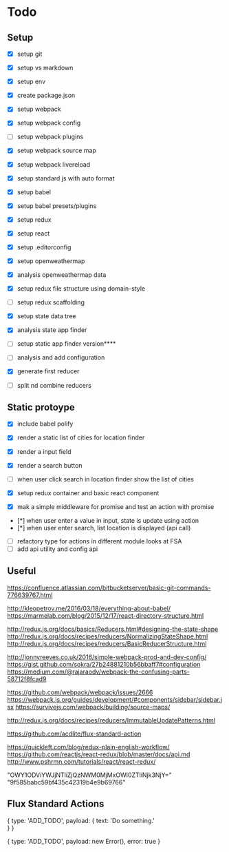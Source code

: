 ﻿# Todo

## Setup 
- [X] setup git
- [X] setup vs markdown
- [X] setup env
- [X] create package.json
- [X] setup webpack
- [X] setup webpack config
- [ ] setup webpack plugins
- [X] setup webpack source map
- [X] setup webpack livereload
- [X] setup standard js with auto format
- [X] setup babel
- [X] setup babel presets/plugins
- [X] setup redux
- [X] setup react
- [X] setup .editorconfig
- [X] setup openweathermap

- [X] analysis openweathermap data
- [X] setup redux file structure using domain-style
- [ ] setup redux scaffolding
- [x] setup state data tree

- [X] analysis state app finder
- [ ] setup static app finder version****
- [ ] analysis and add configuration
- [X] generate first reducer
- [ ] split nd combine reducers


## Static protoype
- [x] include babel polify
- [X] render a static list of cities for location finder
- [X] render a input field
- [X] render a search button

- [ ] when user click search in location finder show the list of cities
- [X] setup redux container and basic react component
- [X] mak a simple middleware for promise and test an action with promise

- [*] when user enter a value in input, state is update using action
- [*] when user enter search, list location is displayed (api call)

- [ ] refactory type for actions in different module looks at FSA
- [ ] add api utility and config api

## Useful

https://confluence.atlassian.com/bitbucketserver/basic-git-commands-776639767.html

http://kleopetrov.me/2016/03/18/everything-about-babel/
https://marmelab.com/blog/2015/12/17/react-directory-structure.html

http://redux.js.org/docs/basics/Reducers.html#designing-the-state-shape
http://redux.js.org/docs/recipes/reducers/NormalizingStateShape.html
http://redux.js.org/docs/recipes/reducers/BasicReducerStructure.html

http://jonnyreeves.co.uk/2016/simple-webpack-prod-and-dev-config/
https://gist.github.com/sokra/27b24881210b56bbaff7#configuration
https://medium.com/@rajaraodv/webpack-the-confusing-parts-58712f8fcad9

https://github.com/webpack/webpack/issues/2666
https://webpack.js.org/guides/development/#components/sidebar/sidebar.jsx
https://survivejs.com/webpack/building/source-maps/

http://redux.js.org/docs/recipes/reducers/ImmutableUpdatePatterns.html

https://github.com/acdlite/flux-standard-action

https://quickleft.com/blog/redux-plain-english-workflow/
https://github.com/reactjs/react-redux/blob/master/docs/api.md
http://www.pshrmn.com/tutorials/react/react-redux/


"OWY1ODViYWJjNTliZjQzNWM0MjMxOWI0ZTliNjk3NjY="
"9f585babc59bf435c42319b4e9b69766"

## Flux Standard Actions

{
  type: 'ADD_TODO',
  payload: {
    text: 'Do something.'  
  }
}

{
  type: 'ADD_TODO',
  payload: new Error(),
  error: true
}




